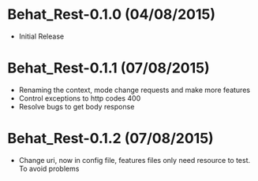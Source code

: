 Behat_Rest-0.1.0 (04/08/2015)
==============================
- Initial Release

Behat_Rest-0.1.1 (07/08/2015)
==============================
- Renaming the context, mode change requests and make more features
- Control exceptions to http codes 400
- Resolve bugs to get body response

Behat_Rest-0.1.2 (07/08/2015)
==============================
- Change uri, now in config file, features files only need resource to test. To avoid problems
